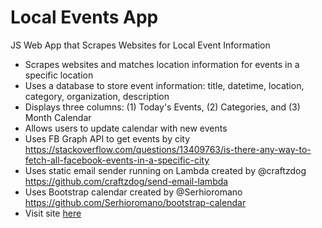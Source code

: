 # Local Events App
JS Web App that Scrapes Websites for Local Event Information

* Scrapes websites and matches location information for events in a specific location
* Uses a database to store event information: title, datetime, location, category, organization, description
* Displays three columns: (1) Today's Events, (2) Categories, and (3) Month Calendar
* Allows users to update calendar with new events
* Uses FB Graph API to get events by city https://stackoverflow.com/questions/13409763/is-there-any-way-to-fetch-all-facebook-events-in-a-specific-city
* Uses static email sender running on Lambda created by @craftzdog https://github.com/craftzdog/send-email-lambda
* Uses Bootstrap calendar created by @Serhioromano https://github.com/Serhioromano/bootstrap-calendar
* Visit site [here](http://danstrong.tech/local-events-app/)
